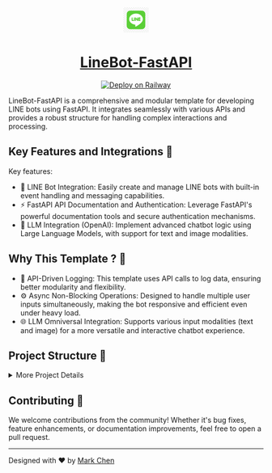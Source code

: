 <p align="center"> <a href="https://github.com/yuting1214/LineBot-FastAPI"> <img src="frontend/assets/line.png" height="50"> </a> <h1 align="center"> <a href="https://github.com/yuting1214/LineBot-FastAPI">LineBot-FastAPI</a> </h1> </p> <p align="center"> <a href="https://railway.app/template/_-qAbG?referralCode=jk_FgY"> <img src="https://railway.app/button.svg" alt="Deploy on Railway" height="30"> </a> </p>

LineBot-FastAPI is a comprehensive and modular template for developing LINE bots using FastAPI. It integrates seamlessly with various APIs and provides a robust structure for handling complex interactions and processing.


## Key Features and Integrations 🎉
Key features:

* 🤖 LINE Bot Integration: Easily create and manage LINE bots with built-in event handling and messaging capabilities.
* ⚡ FastAPI API Documentation and Authentication: Leverage FastAPI's powerful documentation tools and secure authentication mechanisms.
* 🧠 LLM Integration (OpenAI): Implement advanced chatbot logic using Large Language Models, with support for text and image modalities.

## Why This Template ? 🚀
* 📝 API-Driven Logging: This template uses API calls to log data, ensuring better modularity and flexibility.
* ⚙️ Async Non-Blocking Operations: Designed to handle multiple user inputs simultaneously, making the bot responsive and efficient even under heavy load.
* 🌐 LLM Omniversal Integration: Supports various input modalities (text and image) for a more versatile and interactive chatbot experience.

## Project Structure 📁

<details>
<summary>More Project Details</summary>

```
LineBot-FastAPI-Template/
├── backend/                      # Backend directory for the FastAPI application
│   ├── fastapi/                  # Main application directory
│   │   ├── __init__.py           # Initialization file for the fastapi package
│   │   ├── api/                  # Directory for API related code
│   │   │   ├── __init__.py       # Initialization file for the API package
│   │   │   ├── v1/               # Version 1 of the API
│   │   │   │   ├── __init__.py   # Initialization file for the v1 API package
│   │   │   │   ├── endpoints/    # Directory for API endpoint definitions
│   │   │   │   │   ├── __init__.py          # Initialization file for endpoints package
│   │   │   │   │   ├── base.py              # Endpoints for base url
│   │   │   │   │   ├── doc.py               # Endpoints for the API document
│   │   │   │   │   ├── message.py           # Endpoints for message management
│   │   │   │   │   ├── user.py              # Endpoints for user management
│   │   │   │   │   ├── line.py              # Endpoints for Line Webhook
│   │   ├── dependencies/         # Directory for dependency management
│   │   │   ├── __init__.py       # Initialization file for dependencies package
│   │   │   ├── database.py       # Database connection and session management
│   │   │   ├── rate_limiter.py   # Rate limiting logic
│   │   ├── request_handler/      # Directory for HTTP request handling utilities
│   │   │   ├── __init__.py
│   │   │   ├── api_requests.py   # Functions for API endpoint calling.
│   │   ├── core/                 # Core application logic
│   │   │   ├── __init__.py       # Initialization file for core package
│   │   │   ├── config.py         # Configuration settings
│   │   │   ├── init_setting.py   # Init settings with user's input
│   │   ├── models/               # Directory for SQLAlchemy models
│   │   │   ├── __init__.py       # Initialization file for models package
│   │   │   ├── user.py           # User model
│   │   │   ├── message.py        # Message model
│   │   ├── schemas/              # Directory for Pydantic schemas
│   │   │   ├── __init__.py       # Initialization file for schemas package
│   │   │   ├── user.py           # Schemas for user data
│   │   │   ├── message.py        # Schemas for message data
│   │   ├── crud/                 # Directory for CRUD operations
│   │   │   ├── __init__.py       # Initialization file for crud package
│   │   │   ├── user.py           # CRUD for user management
│   │   │   ├── session.py        # CRUD for session management
│   │   │   ├── message.py        # CRUD for message management
│   │   ├── main.py               # Main FastAPI application file
│   ├── line/                     # Line integration
│   │   ├── __init__.py           # Initialization file for Line package
│   │   ├── handlers/             # Directory for event handlers in Line Bot
│   │   │   ├── __init__.py       # Initialization file for the API package
│   │   │   ├── message_event.py  # Function for message event.
│   │   │   ├── image_event.py    # Function for image event.
│   │   ├── operations/           # Directory for Low-level operation in Line Bot
│   │   │   ├── __init__.py       # Initialization file for 
│   │   │   ├── user.py           # User model relevant operations in Line Bot
│   │   │   ├── message.py        # Message model relevant operations in Line Bot
│   │   │   ├── llm.py            # LLM relevant operations in Line Bot
│   ├── data/                     # Directory for data when initiating DB
│   │   ├── __init__.py           # Initialization file for data package
│   ├── security/                 # Directory for authentication and authorization
│   │   ├── __init__.py           # Initialization file for security package
│   │   ├── authentication.py     # Authentication logic
│   │   ├── authorization.py      # Authorization logic
│   ├── tests/                    # Directory for test files
│   │   ├── __init__.py           # Initialization file for tests package
│   │   ├── test_user.py          # Test cases for user management
│   │   ├── test_message.py       # Test cases for message management
│   ├── constant.py               # Constant settings for backend
├── frontend/
│   ├── __init__.py               # Initialization file for frontend package
│   ├── assets/                   # Static assets (e.g., CSS, JS) for the web app
│   │   └── favicon.ico           # Favicon for the web app
│   ├── login/                    # Main login UI directory
│   │   ├── __init__.py           # Initialization file for the login folder
│   │   ├── static/               # Directory for static files
│   │   │   ├── style.css         # CSS for login UI 
│   │   │   └── favicon.ico       # Favicon for the login UI         
│   │   └── templates/            # Directory for HTML templates
│   │       ├── base.html         # HTML base template
│   │       └── login.html        # HTML login template 
├── llm/
│   ├── __init__.py               # Initialization file for LLM package
│   ├── chain/                    # Folder for prompt handling
│   │   ├── __init__.py           # Initialization file for chain package
│   │   ├── llm_text_chain.py     # Function for LLM text generation.
│   │   ├── llm_image_chain.py    # Function for LLM image understanding.
│   ├── prompt/                   # Folder for prompt handling
│   │   ├── __init__.py           # Initialization file for prompt package
│   │   ├── base_text_templates.py# Stores base prompt templates for text generation
│   │   ├── examples/             # Directory for few-shot examples used by the chain
│   │   ├── deprecated/           # Directory for deprecated prompts
│   ├── memory/                   # Folder for Memory Management
│   │   ├── __init__.py           # Initialization file for memory package
│   │   ├── memory_management.py  # Module for LLM memory management
├── .env                          # Environment variables file
├── Dockerfile                    # Dockerfile for containerizing the application
├── README.md                     # Readme file with project description and setup instructions
├── requirements.txt              # Python dependencies file
├── LICENSE                       # License file
```
</details>

## Contributing 🤝
We welcome contributions from the community! Whether it's bug fixes, feature enhancements, or documentation improvements, feel free to open a pull request.

---

Designed with :heart: by [Mark Chen](https://github.com/yuting1214)
